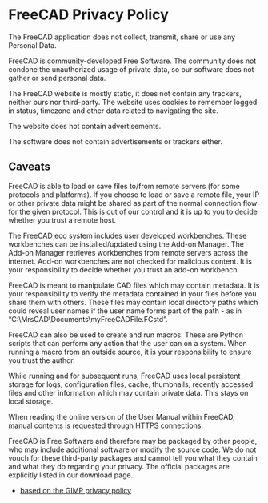 # FreeCAD Privacy Policy 

The FreeCAD application does not collect, transmit, share or use any Personal Data.

FreeCAD is community-developed Free Software. The community does not condone the unauthorized usage of private data, so our software does not gather or send personal data.

The FreeCAD website is mostly static, it does not contain any trackers, neither ours nor third-party.  The website uses cookies to remember logged in status, timezone and other
data related to navigating the site.

The website does not contain advertisements.

The software does not contain advertisements or trackers either.

## Caveats

FreeCAD is able to load or save files to/from remote servers (for some protocols and platforms). If you choose to load or save a remote file, your IP or other private data might be shared as part of the normal connection flow for the given protocol. This is out of our control and it is up to you to decide whether you trust a remote host.

The FreeCAD eco system includes user developed workbenches.  These workbenches can be installed/updated using the Add-on Manager.  The Add-on Manager retrieves workbenches from remote servers across the internet.  Add-on workbenches are not checked for malicious content.  It is your responsibility to decide whether you trust an add-on workbench.

FreeCAD is meant to manipulate CAD files which may contain metadata. It is your responsibility to verify the metadata contained in your files before you share them with others.   These files may contain local directory paths which could reveal user names if the user name forms part of the path - as in “C:\MrsCAD\Documents\myFreeCADFile.FCstd”.

FreeCAD can also be used to create and run macros. These are Python scripts that can perform any action that the user can on a system. When running a macro from an outside source, it is your responsibility to ensure you trust the author.

While running and for subsequent runs, FreeCAD uses local persistent storage for logs, configuration files, cache, thumbnails, recently accessed files and other information which may contain private data. This stays on local storage.

When reading the online version of the User Manual within FreeCAD, manual contents is requested through HTTPS connections.

FreeCAD is Free Software and therefore may be packaged by other people, who may include additional software or modify the source code. We do not vouch for these third-party packages and cannot tell you what they contain and what they do regarding your privacy. The official packages are explicitly listed in our download page.

   
 - [based on the GIMP privacy policy](https://www.gimp.org/about/privacy.html)

